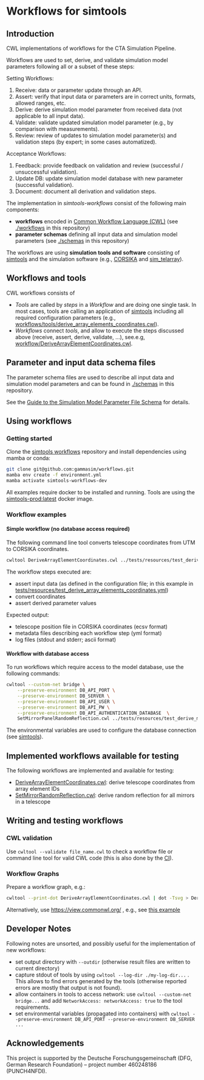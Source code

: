 # Workflows for simtools

## Introduction

CWL implementations of workflows for the CTA Simulation Pipeline.

Workflows are used to set, derive, and validate simulation model parameters following all or a subset of these steps:

Setting Workflows:

1. Receive: data or parameter update through an API.
2. Assert: verify that input data or parameters are in correct units, formats, allowed ranges, etc.
3. Derive: derive simulation model parameter from received data (not applicable to all input data).
4. Validate: validate updated simulation model parameter (e.g., by comparison with measurements).
5. Review: review of updates to simulation model parameter(s) and validation steps (by expert; in some cases automatized).

Acceptance Workflows:

1. Feedback: provide feedback on validation and review (successful / unsuccessful validation).
2. Update DB: update simulation model database with new parameter (successful validation).
3. Document: document all derivation and validation steps.

The implementation in *simtools-workflows* consist of the following main components:

- **workflows** encoded in [Common Workflow Language (CWL)](https://www.commonwl.org/) (see [./workflows](./workflows) in this repository)
- **parameter schemas** defining all input data and simulation model parameters (see [./schemas](./schemas) in this repository)

The workflows are using **simulation tools and software** consisting of [simtools](https://github.com/gammasim/simtools) and the simulation software (e.g., [CORSIKA](https://www.iap.kit.edu/corsika/) and [sim_telarray](https://www.mpi-hd.mpg.de/hfm/~bernlohr/sim_telarray/)).

## Workflows and tools

CWL workflows consists of

- *Tools* are called by *steps* in a *Workflow* and are doing one single task. In most cases, tools are calling an application of [simtools](https://github.com/gammasim/simtools) including all required configuration parameters (e.g., [workflows/tools/derive_array_elements_coordinates.cwl](workflows/tools/derive_array_elements_coordinates.cwl)).
- *Workflows* connect *tools*, and allow to execute the steps discussed above (receive, assert, derive, validate, ...), see.e.g, [workflow/DeriveArrayElementCoordinates.cwl](./workflows/DeriveArrayElementCoordinates.cwl).

## Parameter and input data schema files

The parameter schema files are used to describe all input data and simulation model parameters and can be found in [./schemas](./schemas) in this repository.

See the [Guide to the Simulation Model Parameter File Schema](./schemas/README.md) for details.

## Using workflows

### Getting started

Clone the [simtools workflows](https://github.com/gammasim/workflows) repository and install dependencies using mamba or conda:

```bash
git clone git@github.com:gammasim/workflows.git
mamba env create -f environment.yml
mamba activate simtools-workflows-dev
```

All examples require docker to be installed and running.
Tools are using the [simtools-prod:latest](https://github.com/gammasim/simtools/pkgs/container/simtools-prod) docker image.

### Workflow examples

#### Simple workflow (no database access required)

The following command line tool converts telescope coordinates from UTM to CORSIKA coordinates.

```bash
cwltool DeriveArrayElementCoordinates.cwl ../tests/resources/test_derive_array_elements_coordinates.yml
```

The workflow steps executed are:

- assert input data (as defined in the configuration file; in this example in [tests/resources/test_derive_array_elements_coordinates.yml](./tests/resources/test_derive_array_elements_coordinates.yml))
- convert coordinates
- assert derived parameter values

Expected output:

- telescope position file in CORSIKA coordinates (ecsv format)
- metadata files describing each workflow step (yml format)
- log files (stdout and stderr; ascii format)

#### Workflow with database access

To run workflows which require access to the model database, use the following commands:

```bash
cwltool --custom-net bridge \
    --preserve-environment DB_API_PORT \
    --preserve-environment DB_SERVER \
    --preserve-environment DB_API_USER \
    --preserve-environment DB_API_PW \
    --preserve-environment DB_API_AUTHENTICATION_DATABASE  \
    SetMirrorPanelRandomReflection.cwl ../tests/resources/test_derive_mirror_panel_rnda.yml
```

The environmental variables are used to configure the database connection (see [simtools](https://gammasim.github.io/simtools/getting_started.html)).

## Implemented workflows available for testing

The following workflows are implemented and available for testing:

- [DeriveArrayElementCoordinates.cwl](./workflows/DeriveArrayElementCoordinates.cwl): derive telescope coordinates from array element IDs
- [SetMirrorRandomReflection.cwl](./workflows/SetMirrorRandomReflection.cwl): derive random reflection for all mirrors in a telescope

## Writing and testing workflows

### CWL validation

Use `cwltool --validate file_name.cwl` to check a workflow file or command line tool for valid CWL code (this is also done by the [CI](.github/workflows/linter.yml)).

### Workflow Graphs

Prepare a workflow graph, e.g.:

```bash
cwltool --print-dot DeriveArrayElementCoordinates.cwl | dot -Tsvg > DeriveArrayElementCoordinates.cwl.svg
```

Alternatively, use https://view.commonwl.org/ , e.g., see [this example](https://view.commonwl.org/workflows/github.com/gammasim/workflows/blob/main/workflows/DeriveArrayElementCoordinates.cwl)

## Developer Notes

Following notes are unsorted, and possibly useful for the implementation of new workflows:

- set output directory with `--outdir` (otherwise result files are written to current directory)
- capture stdout of tools by using `cwltool --log-dir ./my-log-dir...` . This allows to find errors generated by the tools (otherwise reported errors are mostly that output is not found).
- allow containers in tools to access network: use `cwltool --custom-net bridge...` and add `NetworkAccess: networkAccess: true` to the tool requirements.
- set environmental variables (propagated into containers) with `cwltool --preserve-environment DB_API_PORT --preserve-environment DB_SERVER ...`

## Acknowledgements

This project is supported by the Deutsche Forschungsgemeinschaft (DFG, German Research Foundation) – project number 460248186 (PUNCH4NFDI).
